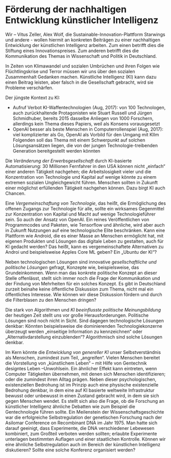 # Förderung der nachhaltigen Entwicklung künstlicher Intelligenz

Wir – Vitus Zeller, Alex Wolf, die Sustainable-Innovation-Plattform Starwings und andere - wollen hiermit an konkreten Beiträgen zu einer nachhaltigen Entwicklung der künstlichen Intelligenz arbeiten. Zum einen betrifft dies die Stiftung eines Innovationspreises. Zum anderen betrifft dies die Kommunikation des Themas in Wissenschaft und Politik in Deutschland.

In Zeiten von Klimawandel und sozialen Umbrüchen und ihren Folgen wie Flüchtlingskrise und Terror müssen wir uns über den sozialen Zusammenhalt Gedanken machen. Künstliche Intelligenz (KI) kann dazu einen Beitrag leisten, aber falsch in die Gesellschaft gebracht, wird sie Probleme verschärfen.

Der jüngste Kontext zu KI:
* Aufruf Verbot KI-Waffentechnologien (Aug, 2017): von 100 Technologen, auch zurückhaltende Protagonisten wie Stuart Russell und Jürgen Schmidhuber, bereits 2015 dasselbe Anliegen von 1000 Forschern, allerdings kein Thema dieses Papiers, weil als Konsens vorausgesetzt
* OpenAI besser als beste Menschen in Computerrollenspiel (Aug, 2017): viel komplizierter als Go, OpenAI als Vorbild für den Umgang mit KIIm Folgenden soll das Thema mit einem Schwerpunkt auf solchen Lösungsansätzen liegen, die von der jungen Technologie-treibenden Generation bereitgestellt werden könnten

Die *Veränderung der Erwerbsgesellschaft* durch KI-basierte Automatisierung: 30 Millionen Fernfahrer in den USA können nicht „einfach“ einer anderen Tätigkeit nachgehen; die Arbeitslosigkeit vieler und die Konzentration von Technologie und Kapital auf wenige könnte zu einem extremen sozialen Ungleichgewicht führen. Menschen sollten in Zukunft einer möglichst erfüllenden Tätigkeit nachgehen können. Dazu birgt KI auch Chancen.

Eine *Vergemeinschaftung von Technologie*, das heißt, die Ermöglichung des offenen Zugangs zur Technologie für alle, sollte ein wirksames Gegenmittel zur Konzentration von Kapital und Macht auf wenige Technologieführer sein. So auch der Ansatz von OpenAI. Ein reines Veröffentlichen von Programmcodes und Paketen, wie Tensorflow und ähnliche, wird aber auch in Zukunft Nutzungen auf eine technologische Elite beschränken. Kann eine Plattform wie Android, die es einer Masse an Menschen ermöglicht hat, mit eigenen Produkten und Lösungen das digitale Leben zu gestalten, auch für KI gedacht werden? Das heißt, kann es vergemeinschaftete Alternativen zu Androi und beispielsweise Apples Core ML geben? Ein „Ubuntu der KI“?

Neben technologischen Lösungen sind innovative *gesellschaftliche und politische Lösungen* gefragt, Konzepte wie, beispielsweise, das Grundeinkommen. Wenn man das konkrete politische Konzept an dieser Stelle offenlässt, stellt sich immer noch die Frage der Kommunikation und der Findung von Mehrheiten für ein solches Konzept. Es gibt in Deutschland zurzeit beinahe keine öffentliche Diskussion zum Thema, nicht mal ein öffentliches Interesse. Wie können wir diese Diskussion fördern und durch die Filterblasen zu den Menschen dringen?

Die stark von Algorithmen und *KI beeinflusste politische Meinungsbildung* der heutigen Zeit stellt uns vor große Herausforderungen. Politische Lösungen sind noch nicht in Sicht. Sind dagegen technologische Lösungen denkbar: Könnten beispielsweise die dominierenden Technologiekonzerne überzeugt werden „einseitige Information zu kennzeichnen“ oder „Alternativdarstellung einzublenden“? Algorithmisch sind solche Lösungen denkbar.

Im Kern könnte die *Entwicklung von genereller KI* unser Selbstverständnis als Menschen, zumindest zum Teil, „angreifen“. Vielen Menschen  bereitet die Vorstellung von „künstlichem Leben“ – mit Hilfe von Gentechnik designtes Leben –Unwohlsein. Ein ähnlicher Effekt kann eintreten, wenn Computer Tätigkeiten übernehmen, mit denen sich Menschen identifizieren; oder die zumindest ihren Alltag prägen. Neben dieser psychologischen, existenziellen Bedrohung ist im Prinzip auch eine physische existenzielle Bedrohung denkbar, in dem eine auf KI basierte weltweite Infrastruktur bewusst oder unbewusst in einen Zustand gebracht wird, in dem sie sich gegen Menschen wendet. Es stellt sich also die Frage, ob die Forschung an künstlicher Intelligenz ähnliche Debatten wie zum Beispiel die Gentechnologie führen sollte. Ein Meilenstein der Wissenschaftsgeschichte war die erfolgreiche Selbstregulation der genetischen Forschung nach der Asilomar Conference on Recombinant DNA im Jahr 1975. Man hatte sich darauf geeinigt, dass Experimente, die DNA verschiedener Lebewesen kombiniert, zum Großteil verboten werden sollten; erlaubte Experimente unterlagen bestimmten Auflagen und einer staatlichen Kontrolle. Können wir eine ähnliche Selbstregulation auch im Bereich der künstlichen Intelligenz diskutieren? Sollte eine solche Konferenz organisiert werden?
